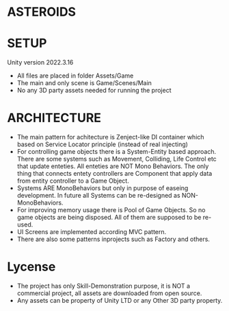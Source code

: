 # ASTEROIDS
# SETUP
Unity version 2022.3.16
- All files are placed in folder Assets/Game
- The main and only scene is Game/Scenes/Main
- No any 3D party assets needed for running the project
# ARCHITECTURE
- The main pattern for achitecture is Zenject-like DI container which based on Service Locator principle (instead of real injecting)
- For controlling game objects there is a System-Entity based approach. There are some systems such as Movement, Colliding, Life Control etc that 
update enteties. All enteties are NOT Mono Behaviors. The only thing that connects entety controllers are Component that apply data from entity controller
to a Game Object. 
- Systems ARE MonoBehaviors but only in purpose of easeing development. In future all Systems can be re-designed as NON-MonoBehaviors.
- For improving memory usage there is Pool of Game Objects. So no game objects are being disposed. All of them are supposed to be re-used.
- UI Screens are implemented according MVC pattern.
- There are also some patterns inprojects such as Factory and others.
# Lycense 
- The project has only Skill-Demonstration purpose, it is NOT a commercial project, all assets are downloaded from open source.
- Any assets can be property of Unity LTD or any Other 3D party property. 
